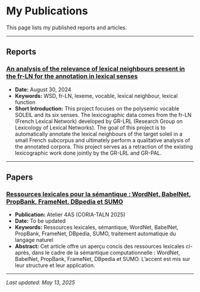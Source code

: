# My Publications

This page lists my published reports and articles.

---

## Reports

### [An analysis of the relevance of lexical neighbours present in the fr-LN for the annotation in lexical senses](https://perso.atilf.fr/sollinge/wp-content/uploads/sites/13/2025/04/Stage_Ahana__Copy.pdf)
* **Date:** August 30, 2024
* **Keywords:** WSD, fr-LN, lexeme, vocable, lexical neighbour, lexical function
* **Short Introduction:** This project focuses on the polysemic vocable SOLEIL and its six senses. The lexicographic data comes from the fr-LN (French Lexical Network) developed by GR-LRL (Research Group on Lexicology of Lexical Networks). The goal of this project is to automatically annotate the lexical neighbours of the target soleil in a small French subcorpus and ultimately perform a qualitative analysis of the annotated corpora. This project serves as a retraction of the existing lexicographic work done jointly by the GR-LRL and GR-PAL.


---

## Papers

### [Ressources lexicales pour la sémantique : WordNet, BabelNet, PropBank, FrameNet, DBpedia et SUMO](coming-soon)
* **Publication:** Atelier 4AS (CORIA-TALN 2025)
* **Date:** To be updated
* **Keywords:**  Ressources lexicales, sémantique, WordNet, BabelNet, PropBank, FrameNet, DBpedia, SUMO, traitement automatique du langage naturel
* **Abstract:** Cet article offre un aperçu concis des ressources lexicales ci-après, dans le cadre de la sémantique computationnelle : WordNet, BabelNet, PropBank, FrameNet, DBpedia et SUMO. L’accent est mis sur leur structure et leur application.



---


*Last updated: May 13, 2025*


